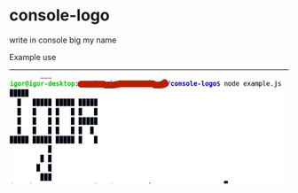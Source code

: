 # console-logo
write in console big my name

Example use
___
![Example use](https://raw.githubusercontent.com/eagle7410/console-logo/master/example.jpg)
